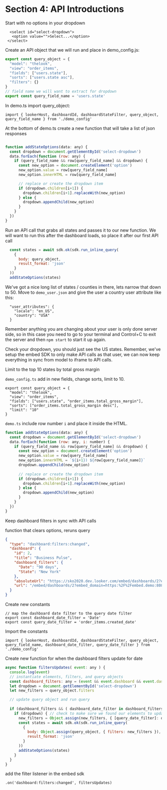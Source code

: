 # Section 4: API Introductions

Start with no options in your dropdown 

 ```
   <select id="select-dropdown">
    <option value="">Select...</option>
  </select>
 ```
 
Create an API object that we will run and place in demo_config.js:

```js
export const query_object = {
  "model": "thelook",
  "view": "order_items",
  "fields": ["users.state"],
  "sorts": ["users.state asc"],
  "filters": {}
}
// field name we will want to extract for dropdown
export const query_field_name = 'users.state'
```

In demo.ts import query_object:

```
import { lookerHost, dashboardId, dashboardStateFilter, query_object, query_field_name } from './demo_config'
```

At the bottom of demo.ts create a new function that will take a list of json responses

```js

function addStateOptions(data: any) {
  const dropdown = document.getElementById('select-dropdown')
  data.forEach(function (row: any) {
    if (query_field_name && row[query_field_name] && dropdown) {
      const new_option = document.createElement('option')
      new_option.value = row[query_field_name]
      new_option.innerHTML = row[query_field_name]

      // replace or create the dropdown item
      if (dropdown.children[i+1]) {
        dropdown.children[i+1].replaceWith(new_option)
      } else {
        dropdown.appendChild(new_option)
      } 
    }
  })
}
```

Run an API call that grabs all states and passes it to our new function. We will want to run this after the dashboard loads, so place it after our first API call

```js
  const states = await sdk.ok(sdk.run_inline_query( 
    { 
      body: query_object,
      result_format: 'json'
    }
  ))
  addStateOptions(states)
```

We've got a nice long list of states / counties in there, lets narrow that down to 50. Move to `demo_user.json` and give the user a country user attribute like this:

```
  "user_attributes": { 
    "locale": "en_US",
    "country": "USA"
  }
```

Remember anything you are changing about your user is only done server side, so in this case you need to go to your terminal and Control+C to exit the server and then `npm start` to start it up again. 

Check your dropdown, you should just see the US states. Remember, we've setup the embed SDK to only make API calls as that user, we can now keep everything in sync from model to iframe to API calls.

Limit to the top 10 states by total gross margin

`demo_config.ts` add in new fields, change sorts, limit to 10.

```
export const query_object = {
  "model": "thelook",
  "view": "order_items",
  "fields": ["users.state", "order_items.total_gross_margin"],
  "sorts": ["order_items.total_gross_margin desc"],
  "limit": "10"
}
```

`demo.ts` include row number `i` and place it inside the HTML.

```js
function addStateOptions(data: any) {
  const dropdown = document.getElementById('select-dropdown')
  data.forEach(function (row: any, i: number) {
    if (query_field_name && row[query_field_name] && dropdown) {
      const new_option = document.createElement('option')
      new_option.value = row[query_field_name]
      new_option.innerHTML = `${i+1}) ${row[query_field_name]}`
      dropdown.appendChild(new_option)
      
      // replace or create the dropdown item
      if (dropdown.children[i+1]) {
        dropdown.children[i+1].replaceWith(new_option)
      } else {
        dropdown.appendChild(new_option)
      } 
    }
  })
}
```

Keep dashboard filters in sync with API calls

function that clears options, reruns query

```json
{
  "type": "dashboard:filters:changed",
  "dashboard": {
    "id": 2,
    "title": "Business Pulse",
    "dashboard_filters": {
      "Date": "90 days",
      "State": "New York"
    },
    "absoluteUrl": "https://sko2020.dev.looker.com/embed/dashboards/2?embed_domain=https:%2F%2Fembed.demo:8080&sdk=2&State=New%20York&theme=sko&Date=90%20days&filter_config=%7B%22Date%22:%5B%7B%22type%22:%22past%22,%22values%22:%5B%7B%22constant%22:%2290%22,%22unit%22:%22day%22%7D,%7B%7D%5D,%22id%22:0%7D%5D,%22State%22:%5B%7B%22type%22:%22%3D%22,%22values%22:%5B%7B%22constant%22:%22New%20York%22%7D,%7B%7D%5D,%22id%22:1%7D%5D%7D",
    "url": "/embed/dashboards/2?embed_domain=https:%2F%2Fembed.demo:8080&sdk=2&State=New%20York&theme=sko&Date=90%20days&filter_config=%7B%22Date%22:%5B%7B%22type%22:%22past%22,%22values%22:%5B%7B%22constant%22:%2290%22,%22unit%22:%22day%22%7D,%7B%7D%5D,%22id%22:0%7D%5D,%22State%22:%5B%7B%22type%22:%22%3D%22,%22values%22:%5B%7B%22constant%22:%22New%20York%22%7D,%7B%7D%5D,%22id%22:1%7D%5D%7D"
  }
}
```

Create new constants

```
// map the dashboard date filter to the query date filter
export const dashboard_date_filter = 'Date'
export const query_date_filter = 'order_items.created_date'
```


Import the constants

```
import { lookerHost, dashboardId, dashboardStateFilter, query_object, query_field_name, dashboard_date_filter, query_date_filter } from './demo_config'
```


Create new function for when the dashboard filters update for date

```js
async function filtersUpdates( event: any ) {
  console.log(event)
  // instantiate elements, filters, and query objects
  const dashboard_filters: any = (event && event.dashboard && event.dashboard.dashboard_filters) ? event.dashboard && event.dashboard.dashboard_filters : undefined
  let dropdown = document.getElementById('select-dropdown')
  let new_filters = query_object.filters

  // update query object and run query
  
  if (dashboard_filters && ( dashboard_date_filter in dashboard_filters ) ) { // check to make sure our filter is in the changed
    if (dropdown) { // check to make sure we found our elements to update/keep
      new_filters = Object.assign(new_filters, { [query_date_filter]: dashboard_filters[dashboard_date_filter] })
      const states = await sdk.ok(sdk.run_inline_query( 
        { 
          body: Object.assign(query_object, { filters: new_filters }),
          result_format: 'json'
        }
      ))
      addStateOptions(states)
    }
  }
}
```

add the filter listener in the embed sdk

```
.on('dashboard:filters:changed', filtersUpdates)
```
